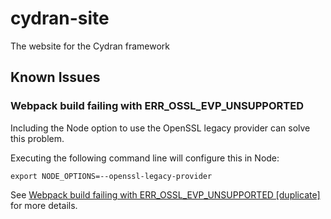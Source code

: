 # cydran-site
The website for the Cydran framework

## Known Issues

### Webpack build failing with ERR_OSSL_EVP_UNSUPPORTED

Including the Node option to use the OpenSSL legacy provider can solve this problem.

Executing the following command line will configure this in Node:

```shell
export NODE_OPTIONS=--openssl-legacy-provider
```

See [Webpack build failing with ERR_OSSL_EVP_UNSUPPORTED [duplicate]](https://stackoverflow.com/questions/69394632/webpack-build-failing-with-err-ossl-evp-unsupported) for more details.
